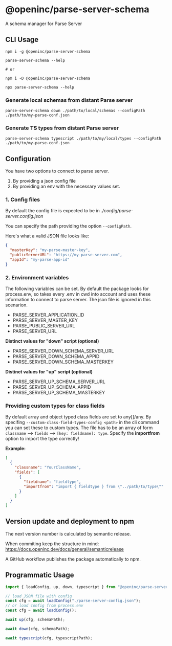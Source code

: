 # @openinc/parse-server-schema

A schema manager for Parse Server

## CLI Usage

```
npm i -g @openinc/parse-server-schema

parse-server-schema --help

# or

npm i -D @openinc/parse-server-schema

npx parse-server-schema --help
```

### Generate local schemas from distant Parse server

```
parse-server-schema down ./path/to/local/schemas --configPath ./path/to/my-parse-conf.json
```

### Generate TS types from distant Parse server

```
parse-server-schema typescript ./path/to/my/local/types --configPath ./path/to/my-parse-conf.json
```

## Configuration

You have two options to connect to parse server.

1. By providing a json config file
2. By providing an env with the necessary values set.

### 1. Config files

By default the config file is expected to be in _./config/parse-server.config.json_

You can specify the path providing the option `--configPath`.

Here's what a valid JSON file looks like:

```JSON
{
  "masterKey": "my-parse-master-key",
  "publicServerURL": "https://my-parse-server.com",
  "appId": "my-parse-app-id"
}
```

### 2. Environment variables

The following variables can be set. By default the package looks for process.env, so takes every .env in cwd into account and uses these information to connect to parse server. The json file is ignored in this scenarion.

- PARSE_SERVER_APPLICATION_ID
- PARSE_SERVER_MASTER_KEY
- PARSE_PUBLIC_SERVER_URL
- PARSE_SERVER_URL

**Distinct values for "down" script (optional)**

- PARSE_SERVER_DOWN_SCHEMA_SERVER_URL
- PARSE_SERVER_DOWN_SCHEMA_APPID
- PARSE_SERVER_DOWN_SCHEMA_MASTERKEY

**Distinct values for "up" script (optional)**

- PARSE_SERVER_UP_SCHEMA_SERVER_URL
- PARSE_SERVER_UP_SCHEMA_APPID
- PARSE_SERVER_UP_SCHEMA_MASTERKEY

### Providing custom types for class fields

By default array and object typed class fields are set to any[]/any. By specifing `--custom-class-field-types-config <path>` in the cli command you can set these to custom types.
The file has to be an array of form `classname` --> `fields` --> `[key: fieldname]: type`. Specify the **importfrom** option to import the type correctly!

**Example:**

```json
[
  {
    "classname": "YourClassName",
    "fields": [
      {
        "fieldname": "fieldtype",
        "importfrom": "import { fieldtype } from \"../path/to/type\""
      }
    ]
  }
]
```

## Version update and deployment to npm

The next version number is calculated by semantic release.

When commiting keep the structure in mind: https://docs.openinc.dev/docs/general/semanticrelease

A GitHub workflow publishes the package automatically to npm.

## Programmatic Usage

```ts
import { loadConfig, up, down, typescript } from "@openinc/parse-server-schema";

// load JSON file with config
const cfg = await loadConfig("./parse-server-config.json");
// or load config from process.env
const cfg = await loadConfig();

await up(cfg, schemaPath);

await down(cfg, schemaPath);

await typescript(cfg, typescriptPath);
```
